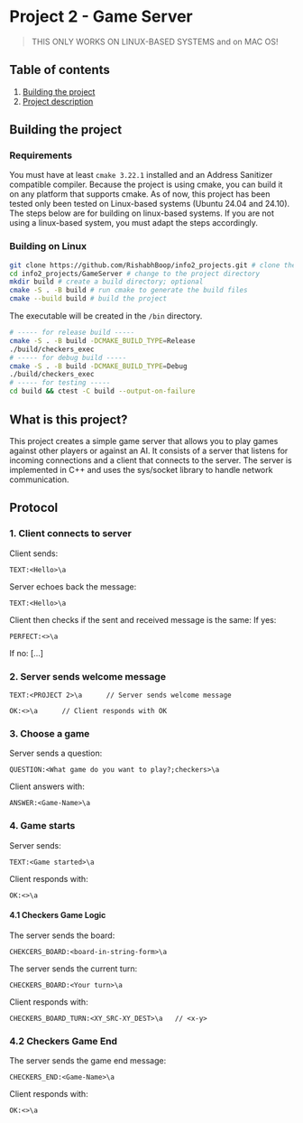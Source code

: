 # Project 2 - Game Server
> THIS ONLY WORKS ON LINUX-BASED SYSTEMS and on MAC OS!
## Table of contents
1. [Building the project](#building-the-project)
2. [Project description](#what-is-this-project)
## Building the project
### Requirements
You must have at least `cmake 3.22.1` installed and an Address Sanitizer compatible compiler.
Because the project is using cmake, you can build it on any platform that supports cmake. 
As of now, this project has been tested only been tested on Linux-based systems (Ubuntu 24.04 and 24.10). <br>
The steps below are for building on linux-based systems. If you are not using a linux-based system, you must adapt the steps accordingly.
### Building on Linux
```bash
git clone https://github.com/RishabhBoop/info2_projects.git # clone the repo
cd info2_projects/GameServer # change to the project directory
mkdir build # create a build directory; optional
cmake -S . -B build # run cmake to generate the build files
cmake --build build # build the project
```
The executable will be created in the `/bin` directory.
```bash
# ----- for release build -----
cmake -S . -B build -DCMAKE_BUILD_TYPE=Release
./build/checkers_exec
# ----- for debug build -----
cmake -S . -B build -DCMAKE_BUILD_TYPE=Debug
./build/checkers_exec
# ----- for testing -----
cd build && ctest -C build --output-on-failure
```

## What is this project?
This project creates a simple game server that allows you to play games against other players or against an AI.
It consists of a server that listens for incoming connections and a client that connects to the server.
The server is implemented in C++ and uses the sys/socket library to handle network communication.

## Protocol
### 1. Client connects to server
Client sends:
```
TEXT:<Hello>\a
```
Server echoes back the message:
```
TEXT:<Hello>\a
```
Client then checks if the sent and received message is the same:
If yes: 
```
PERFECT:<>\a
```
If no:
[...]


<!-- **Server is now the one asking questions**

Client will always respond with:
```
OK:<>\a
``` -->

### 2. Server sends welcome message
```
TEXT:<PROJECT 2>\a      // Server sends welcome message
```
```
OK:<>\a      // Client responds with OK
```

### 3. Choose a game
Server sends a question:
```
QUESTION:<What game do you want to play?;checkers>\a
```
Client answers with:
```
ANSWER:<Game-Name>\a
```

### 4. Game starts
Server sends:
```
TEXT:<Game started>\a
```
Client responds with:
```
OK:<>\a
```
#### 4.1 Checkers Game Logic
The server sends the board:
```
CHEKCERS_BOARD:<board-in-string-form>\a
```
The server sends the current turn:
```
CHECKERS_BOARD:<Your turn>\a
```
Client responds with:
```
CHECKERS_BOARD_TURN:<XY_SRC-XY_DEST>\a   // <x-y> 
```
### 4.2 Checkers Game End
The server sends the game end message:
```
CHECKERS_END:<Game-Name>\a
```
Client responds with:
```
OK:<>\a
```
